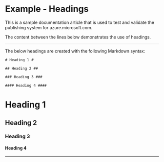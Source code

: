 ﻿<properties pageTitle="Documentation Example - Headings" description="This is an example document" title="Documentation Example - Headings" services="" documentationCenter="" authors="jamescon, Bill Smith" metaKeywords="" solutions="" videoId="" scriptId="" />


# Example - Headings #
This is a sample documentation article that is used to test and validate the publishing system for azure.microsoft.com.  

The content between the lines below demonstrates the use of headings.

---

The below headings are created with the following Markdown syntax:  

````
# Heading 1 #

## Heading 2 ##

### Heading 3 ###

#### Heading 4 ####
````

# Heading 1 #

## Heading 2 ##

### Heading 3 ###

#### Heading 4 ####

---

